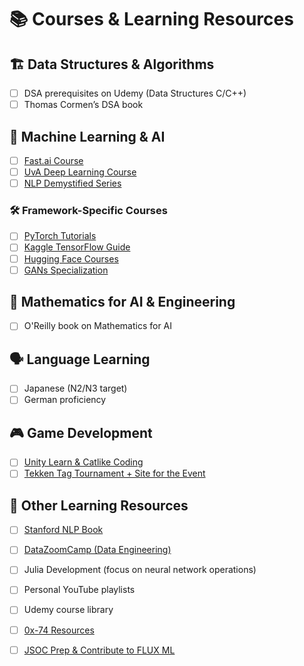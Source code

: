# 📚 Courses & Learning Resources

## 🏗 Data Structures & Algorithms
- [ ] DSA prerequisites on Udemy (Data Structures C/C++)
- [ ] Thomas Cormen’s DSA book

## 🤖 Machine Learning & AI
- [ ] [Fast.ai Course](https://course.fast.ai)
- [ ] [UvA Deep Learning Course](https://uvadlc-notebooks.readthedocs.io/en/latest/index.html)
- [ ] [NLP Demystified Series](https://www.youtube.com/playlist?list=PLw3N0OFSAYSEC_XokEcX8uzJmEZSoNGuS)

### 🛠 Framework-Specific Courses
- [ ] [PyTorch Tutorials](https://pytorch.org/tutorials/)
- [ ] [Kaggle TensorFlow Guide](https://www.kaggle.com/learn-guide/tensorflow)
- [ ] [Hugging Face Courses](https://huggingface.co/learn)
- [ ] [GANs Specialization](https://www.coursera.org/specializations/generative-adversarial-networks-gans)

## 📐 Mathematics for AI & Engineering
- [ ] O'Reilly book on Mathematics for AI

## 🗣 Language Learning
- [ ] Japanese (N2/N3 target)
- [ ] German proficiency

## 🎮 Game Development
- [ ] [Unity Learn & Catlike Coding](https://learn.unity.com)
- [ ] [Tekken Tag Tournament + Site for the Event](https://docs.diambra.ai/projects/gamepainter/)

## 📖 Other Learning Resources
- [ ] [Stanford NLP Book](https://nlp.stanford.edu/IR-book/)
- [ ] [DataZoomCamp (Data Engineering)](https://dezoomcamp.streamlit.app/)
- [ ] Julia Development (focus on neural network operations)
- [ ] Personal YouTube playlists
- [ ] Udemy course library
- [ ] [0x-74 Resources](https://0x-74.netlify.app/resources/)
- [ ] [JSOC Prep & Contribute to FLUX ML](https://fluxml.ai)


